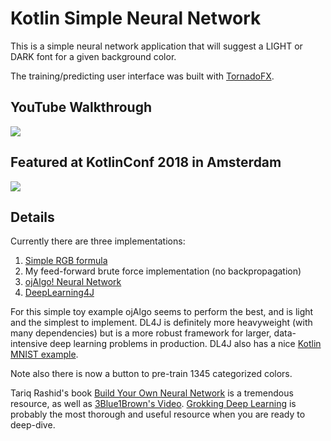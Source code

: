 # Kotlin Simple Neural Network

This is a simple neural network application that will suggest a LIGHT or DARK font for a given background color.

The training/predicting user interface was built with [TornadoFX](https://github.com/edvin/tornadofx).

## YouTube Walkthrough

[![](https://img.youtube.com/vi/tAioWlhKA90/hqdefault.jpg)](https://www.youtube.com/watch?v=tAioWlhKA90)

## Featured at KotlinConf 2018 in Amsterdam

[![](https://img.youtube.com/vi/-zTqtEcnM7A/hqdefault.jpg)](https://youtu.be/-zTqtEcnM7A)

## Details

Currently there are three implementations: 

1) [Simple RGB formula](https://stackoverflow.com/questions/1855884/determine-font-color-based-on-background-color#1855903) 
2) My feed-forward brute force implementation (no backpropagation)
3) [ojAlgo! Neural Network](http://www.ojalgo.org/)
4) [DeepLearning4J](https://deeplearning4j.org/)

For this simple toy example ojAlgo seems to perform the best, and is light and the simplest to implement. DL4J is definitely more heavyweight (with many dependencies) but is a more robust framework for larger, data-intensive deep learning problems in production. DL4J also has a nice [Kotlin MNIST example](https://github.com/deeplearning4j/dl4j-examples/tree/master/dl4j-examples/src/main/kotlin/org/deeplearning4j/examples/feedforward/mnist). 

Note also there is now a button to pre-train 1345 categorized colors. 

Tariq Rashid's book [Build Your Own Neural Network](https://www.amazon.com/Make-Your-Own-Neural-Network/dp/1530826608/) is a tremendous resource, as well as [3Blue1Brown's Video](https://www.youtube.com/watch?v=aircAruvnKk&list=PLZHQObOWTQDNU6R1_67000Dx_ZCJB-3pi). [Grokking Deep Learning](https://www.manning.com/books/grokking-deep-learning) is probably the most thorough and useful resource when you are ready to deep-dive.



